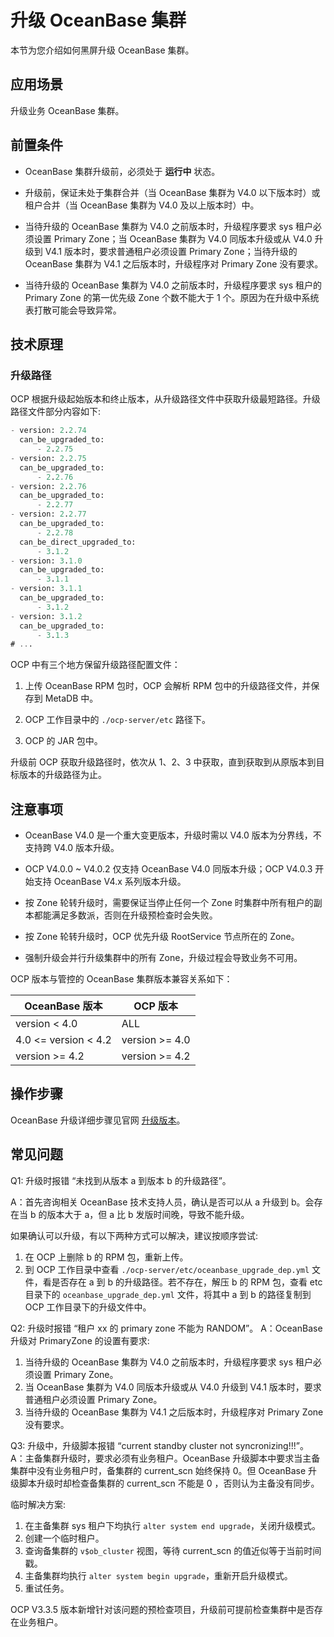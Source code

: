 # 升级 OceanBase 集群

本节为您介绍如何黑屏升级 OceanBase 集群。

## 应用场景

升级业务 OceanBase 集群。

## 前置条件

* OceanBase 集群升级前，必须处于 **运行中** 状态。

* 升级前，保证未处于集群合并（当 OceanBase 集群为 V4.0 以下版本时）或租户合并（当 OceanBase 集群为 V4.0 及以上版本时）中。

* 当待升级的 OceanBase 集群为 V4.0 之前版本时，升级程序要求 sys 租户必须设置 Primary Zone；当 OceanBase 集群为 V4.0 同版本升级或从 V4.0 升级到 V4.1 版本时，要求普通租户必须设置 Primary Zone；当待升级的 OceanBase 集群为 V4.1 之后版本时，升级程序对 Primary Zone 没有要求。

* 当待升级的 OceanBase 集群为 V4.0 之前版本时，升级程序要求 sys 租户的 Primary Zone 的第一优先级 Zone 个数不能大于 1 个。原因为在升级中系统表打散可能会导致异常。

## 技术原理

### 升级路径

OCP 根据升级起始版本和终止版本，从升级路径文件中获取升级最短路径。升级路径文件部分内容如下:

```SQL
- version: 2.2.74
  can_be_upgraded_to:
      - 2.2.75
- version: 2.2.75
  can_be_upgraded_to:
      - 2.2.76
- version: 2.2.76
  can_be_upgraded_to:
      - 2.2.77
- version: 2.2.77
  can_be_upgraded_to:
      - 2.2.78
  can_be_direct_upgraded_to:
      - 3.1.2
- version: 3.1.0
  can_be_upgraded_to:
      - 3.1.1
- version: 3.1.1
  can_be_upgraded_to:
      - 3.1.2
- version: 3.1.2
  can_be_upgraded_to:
      - 3.1.3
# ...
```

OCP 中有三个地方保留升级路径配置文件：

1. 上传 OceanBase RPM 包时，OCP 会解析 RPM 包中的升级路径文件，并保存到 MetaDB 中。

2. OCP 工作目录中的 `./ocp-server/etc` 路径下。

3. OCP 的 JAR 包中。

升级前 OCP 获取升级路径时，依次从 1、2、3 中获取，直到获取到从原版本到目标版本的升级路径为止。

## 注意事项

* OceanBase V4.0 是一个重大变更版本，升级时需以 V4.0 版本为分界线，不支持跨 V4.0 版本升级。

* OCP V4.0.0 ~ V4.0.2 仅支持 OceanBase V4.0 同版本升级；OCP V4.0.3 开始支持 OceanBase V4.x 系列版本升级。

* 按 Zone 轮转升级时，需要保证当停止任何一个 Zone 时集群中所有租户的副本都能满足多数派，否则在升级预检查时会失败。

* 按 Zone 轮转升级时，OCP 优先升级 RootService 节点所在的 Zone。

* 强制升级会并行升级集群中的所有 Zone，升级过程会导致业务不可用。

OCP 版本与管控的 OceanBase 集群版本兼容关系如下：

| OceanBase 版本 | OCP 版本 |
|--------|---------|
| version < 4.0 | ALL |
| 4.0 <= version < 4.2 | version >= 4.0 |
| version >= 4.2 | version >= 4.2 |

## 操作步骤

OceanBase 升级详细步骤见官网 [升级版本](https://www.oceanbase.com/docs/enterprise-oceanbase-ocp-cn-10000000002099472)。

## 常见问题

Q1: 升级时报错 “未找到从版本 a 到版本 b 的升级路径”。

A：首先咨询相关 OceanBase 技术支持人员，确认是否可以从 a 升级到 b。会存在当 b 的版本大于 a，但 a 比 b 发版时间晚，导致不能升级。

如果确认可以升级，有以下两种方式可以解决，建议按顺序尝试:

1. 在 OCP 上删除 b 的 RPM 包，重新上传。
2. 到 OCP 工作目录中查看 `./ocp-server/etc/oceanbase_upgrade_dep.yml` 文件，看是否存在 a 到 b 的升级路径。若不存在，解压 b 的 RPM 包，查看 etc 目录下的 `oceanbase_upgrade_dep.yml` 文件，将其中 a 到 b 的路径复制到 OCP 工作目录下的升级文件中。

Q2: 升级时报错 “租户 xx 的 primary zone 不能为 RANDOM”。
A：OceanBase 升级对 PrimaryZone 的设置有要求:

1. 当待升级的 OceanBase 集群为 V4.0 之前版本时，升级程序要求 sys 租户必须设置 Primary Zone。
2. 当 OceanBase 集群为 V4.0 同版本升级或从 V4.0 升级到 V4.1 版本时，要求普通租户必须设置 Primary Zone。
3. 当待升级的 OceanBase 集群为 V4.1 之后版本时，升级程序对 Primary Zone 没有要求。

Q3: 升级中，升级脚本报错 “current standby cluster not syncronizing!!!”。
A：主备集群升级时，要求必须有业务租户。OceanBase 升级脚本中要求当主备集群中没有业务租户时，备集群的 current_scn 始终保持 0。但 OceanBase 升级脚本升级时却检查备集群的 current_scn 不能是 0 ，否则认为主备没有同步。

临时解决方案:

1. 在主备集群 sys 租户下均执行 `alter system end upgrade`，关闭升级模式。
2. 创建一个临时租户。
3. 查询备集群的 `v$ob_cluster` 视图，等待 current_scn 的值近似等于当前时间戳。
4. 主备集群均执行 `alter system begin upgrade`，重新开启升级模式。
5. 重试任务。

OCP V3.3.5 版本新增针对该问题的预检查项目，升级前可提前检查集群中是否存在业务租户。
